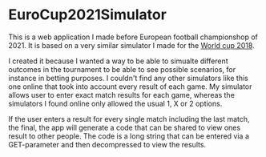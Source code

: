 EuroCup2021Simulator
================

This is a web application I made before European football championshop of 2021. It is based on a very similar simulator I made for the [World cup 2018](https://github.com/ToWelie89/WorldCup2018Simulator).

I created it because I wanted a way to be able to simualte different outcomes in the tournament to be able to see possible scenarios, for instance in betting purposes. I couldn't find any other simulators like this one online that took into account every result of each game. My simulator allows user to enter exact match results for each game, whereas the simulators I found online only allowed the usual 1, X or 2 options.

If the user enters a result for every single match including the last match, the final, the app will generate a code that can be shared to view ones result to other people. The code is a long string that can be entered via a GET-parameter and then decompressed to view the results.
